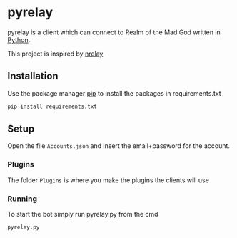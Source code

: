 # pyrelay

pyrelay is a client which can connect to Realm of the Mad God written in [Python](https://www.python.org/).

This project is inspired by [nrelay](https://github.com/thomas-crane/nrelay)

## Installation

Use the package manager [pip](https://pip.pypa.io/en/stable/) to install the packages in requirements.txt

```bash
pip install requirements.txt
```

## Setup

Open the file `Accounts.json` and insert the email+password for the account.

### Plugins

The folder `Plugins` is where you make the plugins the clients will use

### Running

To start the bot simply run pyrelay.py from the cmd

```bash
pyrelay.py
```